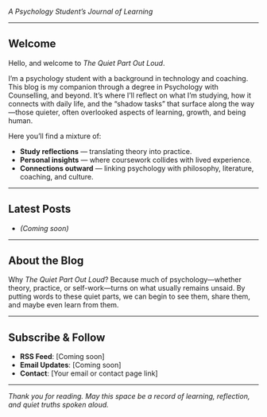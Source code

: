 *A Psychology Student’s Journal of Learning*  

---

## Welcome  

Hello, and welcome to *The Quiet Part Out Loud*.  

I’m a psychology student with a background in technology and coaching. This blog is my companion through a degree in Psychology with Counselling, and beyond. It’s where I’ll reflect on what I’m studying, how it connects with daily life, and the “shadow tasks” that surface along the way—those quieter, often overlooked aspects of learning, growth, and being human.  

Here you’ll find a mixture of:  
- **Study reflections** — translating theory into practice.  
- **Personal insights** — where coursework collides with lived experience.  
- **Connections outward** — linking psychology with philosophy, literature, coaching, and culture.  

---

## Latest Posts  

- *(Coming soon)*  

---

## About the Blog  

Why *The Quiet Part Out Loud*? Because much of psychology—whether theory, practice, or self-work—turns on what usually remains unsaid. By putting words to these quiet parts, we can begin to see them, share them, and maybe even learn from them.  

---

## Subscribe & Follow  

- **RSS Feed**: [Coming soon]  
- **Email Updates**: [Coming soon]  
- **Contact**: [Your email or contact page link]  

---

*Thank you for reading. May this space be a record of learning, reflection, and quiet truths spoken aloud.*
